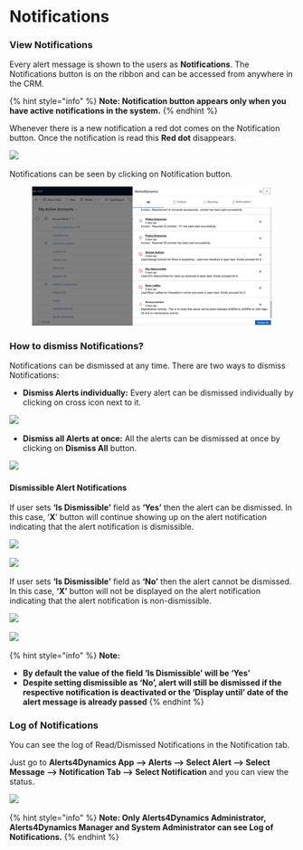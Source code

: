# Notifications

### View Notifications

Every alert message is shown to the users as **Notifications**. The Notifications button is on the ribbon and can be accessed from anywhere in the CRM.

{% hint style="info" %}
**Note: Notification button appears only when you have active notifications in the system.**&#x20;
{% endhint %}

Whenever there is a new notification a red dot comes on the Notification button. Once the notification is read this **Red dot** disappears.

![](../../.gitbook/assets/Noti\_1.png)

Notifications can be seen by clicking on Notification button.

<figure><img src="../../.gitbook/assets/VIEW AND Dismiss notification.png" alt=""><figcaption></figcaption></figure>

### How to dismiss Notifications?

Notifications can be dismissed at any time. There are two ways to dismiss Notifications:

* **Dismiss Alerts individually:** Every alert can be dismissed individually by clicking on cross icon next to it.

![](../../.gitbook/assets/Noti\_3.png)

* **Dismiss all Alerts at once:** All the alerts can be dismissed at once by clicking on **Dismiss All** button.

![](../../.gitbook/assets/Noti\_4.png)

#### Dismissible Alert Notifications

If user sets **‘Is Dismissible’** field as **‘Yes’** then the alert can be dismissed. In this case, ‘**X**’ button will continue showing up on the alert notification indicating that the alert notification is dismissible.

![](../../.gitbook/assets/Dismiss\_1.png)

![](../../.gitbook/assets/Dismiss\_2.png)

If user sets **‘Is Dismissible’** field as **‘No’** then the alert cannot be dismissed. In this case, **‘X’** button will not be displayed on the alert notification indicating that the alert notification is non-dismissible.

![](../../.gitbook/assets/Dismiss\_3.png)

![](../../.gitbook/assets/Dismiss\_4.png)

{% hint style="info" %}
**Note:**

* **By default the value of the field ‘Is Dismissible’ will be ‘Yes’**&#x20;
* **Despite setting dismissible as ‘No’, alert will still be dismissed if the respective notification is deactivated or the ‘Display until’ date of the alert message is already passed**
{% endhint %}

### Log of Notifications

You can see the log of Read/Dismissed Notifications in the Notification tab.

Just go to **Alerts4Dynamics App --> Alerts --> Select Alert --> Select Message --> Notification Tab --> Select Notification** and you can view the status.&#x20;

![](../../.gitbook/assets/Noti\_5.png)

{% hint style="info" %}
**Note: Only Alerts4Dynamics Administrator, Alerts4Dynamics Manager and System Administrator can see Log of Notifications.**
{% endhint %}

&#x20;
